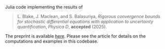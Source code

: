 Julia code implementing the results of

> L. Blake, J. Maclean, and S. Balasuriya, *Rigorous convergence bounds for stochastic differential equations with application to uncertainty quantification*, *Physica D*, **accepted** (2025).

The preprint is available [here](https://papers.ssrn.com/sol3/papers.cfm?abstract_id=5043181). Please see the article for details on the computations and examples in this codebase.
